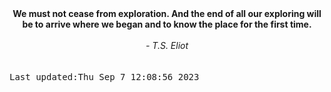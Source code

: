 
<div align="center"><b><span>We must not cease from exploration. And the end of all our exploring will be to arrive where we began and to know the place for the first time.</span></b><br><br><i> - T.S. Eliot</i></div>
<br><br><kbd>Last updated:Thu Sep  7 12:08:56 2023</kbd>